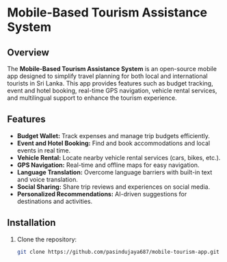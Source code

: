# Mobile-Based Tourism Assistance System

## Overview
The **Mobile-Based Tourism Assistance System** is an open-source mobile app designed to simplify travel planning for both local and international tourists in Sri Lanka. This app provides features such as budget tracking, event and hotel booking, real-time GPS navigation, vehicle rental services, and multilingual support to enhance the tourism experience.

## Features
- **Budget Wallet:** Track expenses and manage trip budgets efficiently.
- **Event and Hotel Booking:** Find and book accommodations and local events in real time.
- **Vehicle Rental:** Locate nearby vehicle rental services (cars, bikes, etc.).
- **GPS Navigation:** Real-time and offline maps for easy navigation.
- **Language Translation:** Overcome language barriers with built-in text and voice translation.
- **Social Sharing:** Share trip reviews and experiences on social media.
- **Personalized Recommendations:** AI-driven suggestions for destinations and activities.

## Installation
1. Clone the repository:
   ```bash
   git clone https://github.com/pasindujaya687/mobile-tourism-app.git

